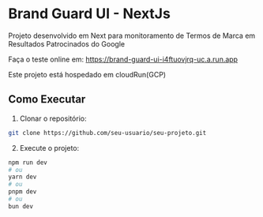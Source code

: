 # Brand Guard UI - NextJs

Projeto desenvolvido em Next para monitoramento de Termos de Marca em Resultados Patrocinados do Google

Faça o teste online em:
https://brand-guard-ui-i4ftuovjrq-uc.a.run.app

Este projeto está hospedado em cloudRun(GCP)

## Como Executar

1. Clonar o repositório:

```bash
git clone https://github.com/seu-usuario/seu-projeto.git
```

2. Execute o projeto:

```bash
npm run dev
# ou
yarn dev
# ou
pnpm dev
# ou
bun dev
```
